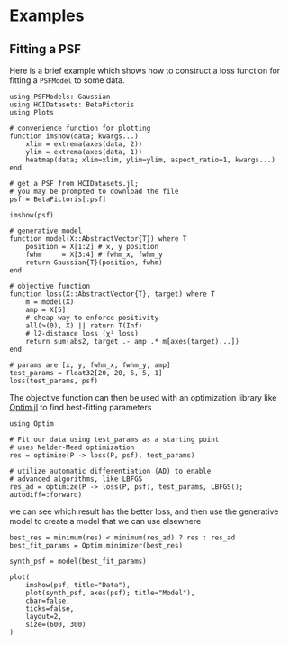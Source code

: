 
# Examples

## Fitting a PSF

Here is a brief example which shows how to construct a loss function for fitting a `PSFModel` to some data.

```@example fit
using PSFModels: Gaussian
using HCIDatasets: BetaPictoris
using Plots

# convenience function for plotting
function imshow(data; kwargs...)
    xlim = extrema(axes(data, 2))
    ylim = extrema(axes(data, 1))
    heatmap(data; xlim=xlim, ylim=ylim, aspect_ratio=1, kwargs...)
end

# get a PSF from HCIDatasets.jl;
# you may be prompted to download the file
psf = BetaPictoris[:psf]

imshow(psf)
```

```@example fit
# generative model
function model(X::AbstractVector{T}) where T
    position = X[1:2] # x, y position
    fwhm     = X[3:4] # fwhm_x, fwhm_y
    return Gaussian{T}(position, fwhm)
end

# objective function
function loss(X::AbstractVector{T}, target) where T
    m = model(X)
    amp = X[5]
    # cheap way to enforce positivity
    all(>(0), X) || return T(Inf)
    # l2-distance loss (χ² loss)
    return sum(abs2, target .- amp .* m[axes(target)...])
end

# params are [x, y, fwhm_x, fwhm_y, amp]
test_params = Float32[20, 20, 5, 5, 1]
loss(test_params, psf)
```

The objective function can then be used with an optimization library like [Optim.jl](https://github.com/JuliaOpt/Optim.jl) to find best-fitting parameters

```@example fit
using Optim

# Fit our data using test_params as a starting point
# uses Nelder-Mead optimization
res = optimize(P -> loss(P, psf), test_params)
```

```@example fit
# utilize automatic differentiation (AD) to enable
# advanced algorithms, like LBFGS
res_ad = optimize(P -> loss(P, psf), test_params, LBFGS(); autodiff=:forward)
```

we can see which result has the better loss, and then use the generative model to create a model that we can use elsewhere

```@example fit
best_res = minimum(res) < minimum(res_ad) ? res : res_ad
best_fit_params = Optim.minimizer(best_res)
```

```@example fit
synth_psf = model(best_fit_params)

plot(
    imshow(psf, title="Data"),
    plot(synth_psf, axes(psf); title="Model"),
    cbar=false,
    ticks=false,
    layout=2,
    size=(600, 300)
)
```
